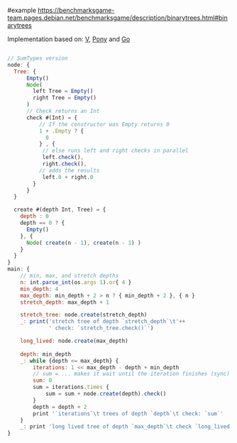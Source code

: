 #example
https://benchmarksgame-team.pages.debian.net/benchmarksgame/description/binarytrees.html#binarytrees

Implementation based on: [V](https://github.com/hanabi1224/Programming-Language-Benchmarks/blob/main/bench/algorithm/binarytrees/1.v), [Pony](https://github.com/hanabi1224/Programming-Language-Benchmarks/blob/main/bench/algorithm/binarytrees/1.pony) and [Go](hhttps://github.com/hanabi1224/Programming-Language-Benchmarks/blob/main/bench/algorithm/binarytrees/1.go)

```javascript

// SumTypes version
node: {
  Tree: {
      Empty()
      Node(
        left Tree = Empty()
        right Tree = Empty()
      )
      // Check returns an Int
      check #(Int) = {
          // If the constructor was Empty returns 0
          1 + .Empty ? { 
            0 
          } , { 
           // else runs left and right checks in parallel
           left.check(),
           right.check(),
          // adds the results
           left.0 + right.0
        }
      }
  }

  create #(depth Int, Tree) = {
    depth : 0 
    depth == 0 ? { 
      Empty() 
    }, {
      Node( create(n - 1), create(n - 1) )  
    }
  }
}
main: {
    // min, max, and stretch depths
    n: int.parse_int(os.args 1).or{ 4 }
    min_depth: 4
    max_depth: min_depth + 2 > n ? { min_depth + 2 }, { n }
    stretch_depth: max_depth + 1

    stretch_tree: node.create(stretch_depth)
    _: print('stretch tree of depth `stretch_depth`\t'++
             ' check: `stretch_tree.check()`')

    long_lived: node.create(max_depth)
    
    depth: min_depth
    _: while {depth <= max_depth} {
        iterations: 1 << max_depth - depth + min_depth
        // sum = ... makes it wait until the iteration finishes (sync) so `depth = depth + 2` runs
        sum: 0
        sum = iterations.times {
            sum = sum + node.create(depth).check()
        }
        depth = depth + 2
        print '`iterations`\t trees of depth `depth`\t check: `sum`'
    }
    _: print 'long lived tree of depth `max_depth`\t check `long_lived.check()`'
}
```
